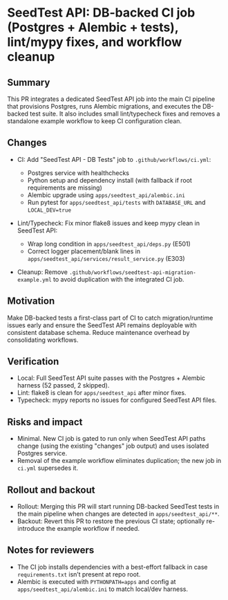 # SeedTest API: DB-backed CI job (Postgres + Alembic + tests), lint/mypy fixes, and workflow cleanup

## Summary

This PR integrates a dedicated SeedTest API job into the main CI pipeline that provisions Postgres, runs Alembic migrations, and executes the DB-backed test suite. It also includes small lint/typecheck fixes and removes a standalone example workflow to keep CI configuration clean.

## Changes

- CI: Add "SeedTest API - DB Tests" job to `.github/workflows/ci.yml`:
  - Postgres service with healthchecks
  - Python setup and dependency install (with fallback if root requirements are missing)
  - Alembic upgrade using `apps/seedtest_api/alembic.ini`
  - Run pytest for `apps/seedtest_api/tests` with `DATABASE_URL` and `LOCAL_DEV=true`

- Lint/Typecheck: Fix minor flake8 issues and keep mypy clean in SeedTest API:
  - Wrap long condition in `apps/seedtest_api/deps.py` (E501)
  - Correct logger placement/blank lines in `apps/seedtest_api/services/result_service.py` (E303)

- Cleanup: Remove `.github/workflows/seedtest-api-migration-example.yml` to avoid duplication with the integrated CI job.

## Motivation

Make DB-backed tests a first-class part of CI to catch migration/runtime issues early and ensure the SeedTest API remains deployable with consistent database schema. Reduce maintenance overhead by consolidating workflows.

## Verification

- Local: Full SeedTest API suite passes with the Postgres + Alembic harness (52 passed, 2 skipped).
- Lint: flake8 is clean for `apps/seedtest_api` after minor fixes.
- Typecheck: mypy reports no issues for configured SeedTest API files.

## Risks and impact

- Minimal. New CI job is gated to run only when SeedTest API paths change (using the existing "changes" job output) and uses isolated Postgres service.
- Removal of the example workflow eliminates duplication; the new job in `ci.yml` supersedes it.

## Rollout and backout

- Rollout: Merging this PR will start running DB-backed SeedTest tests in the main pipeline when changes are detected in `apps/seedtest_api/**`.
- Backout: Revert this PR to restore the previous CI state; optionally re-introduce the example workflow if needed.

## Notes for reviewers

- The CI job installs dependencies with a best-effort fallback in case `requirements.txt` isn’t present at repo root.
- Alembic is executed with `PYTHONPATH=apps` and config at `apps/seedtest_api/alembic.ini` to match local/dev harness.
